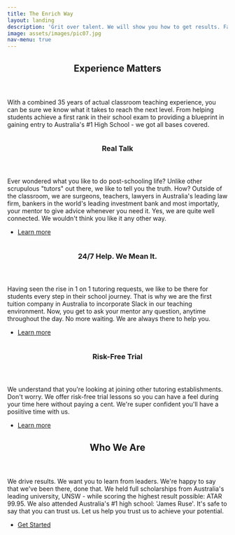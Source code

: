 ```yaml
---
title: The Enrich Way
layout: landing
description: 'Grit over talent. We will show you how to get results. Fast.'
image: assets/images/pic07.jpg
nav-menu: true
---
```


<!-- Main -->
<div id="main">

<!-- One -->
<section id="one">
	<div class="inner">
		<header class="major">
			<h2>Experience Matters</h2>
		</header>
		<p>With a combined 35 years of actual classroom teaching experience, you can be sure we know what it takes to reach the next level. From helping students achieve a first rank in their school exam to providing a blueprint in gaining entry to Australia's #1 High School - we got all bases covered. </p>
	</div>
</section>

<!-- Two -->
<section id="two" class="spotlights">
	<section>
		<a href="generic.html" class="image">
			<img src="assets/images/pic08.jpg" alt="" data-position="center center" />
		</a>
		<div class="content">
			<div class="inner">
				<header class="major">
					<h3>Real Talk</h3>
				</header>
				<p>Ever wondered what you like to do post-schooling life? Unlike other scrupulous "tutors" out there, we like to tell you the truth. How? Outside of the classroom, we are surgeons, teachers, lawyers in Australia's leading law firm, bankers in the world's leading investment bank and most importatly, your mentor to give advice whenever you need it. Yes, we are quite well connected. We wouldn't think you like it any other way.</p>
				<ul class="actions">
					<li><a href="generic.html" class="button">Learn more</a></li>
				</ul>
			</div>
		</div>
	</section>
	<section>
		<a href="generic.html" class="image">
			<img src="assets/images/pic09.jpg" alt="" data-position="top center" />
		</a>
		<div class="content">
			<div class="inner">
				<header class="major">
					<h3>24/7 Help. We Mean It.</h3>
				</header>
				<p>Having seen the rise in 1 on 1 tutoring requests, we like to be there for students every step in their school journey. That is why we are the first tuition company in Australia to incorporate Slack in our teaching environment. Now, you get to ask your mentor any question, anytime throughout the day. No more waiting. We are always there to help you.</p>
				<ul class="actions">
					<li><a href="generic.html" class="button">Learn more</a></li>
				</ul>
			</div>
		</div>
	</section>
	<section>
		<a href="generic.html" class="image">
			<img src="assets/images/pic10.jpg" alt="" data-position="25% 25%" />
		</a>
		<div class="content">
			<div class="inner">
				<header class="major">
					<h3>Risk-Free Trial</h3>
				</header>
				<p>We understand that you're looking at joining other tutoring establishments. Don't worry. We offer risk-free trial lessons so you can have a feel during your time here without paying a cent. We're super confident you'll have a posiitive time with us. </p>
				<ul class="actions">
					<li><a href="generic.html" class="button">Learn more</a></li>
				</ul>
			</div>
		</div>
	</section>
</section>

<!-- Three -->
<section id="three">
	<div class="inner">
		<header class="major">
			<h2>Who We Are</h2>
		</header>
		<p>We drive results. We want you to learn from leaders. We're happy to say that we've been there, done that. We held full scholarships  from Australia's leading university, UNSW - while scoring the highest result possible: ATAR 99.95. We also attended Australia's #1 high school: 'James Ruse'. It's safe to say that you can trust us. Let us help you trust us to achieve your potential.</p>
		<ul class="actions">
			<li><a href="generic.html" class="button next">Get Started</a></li>
		</ul>
	</div>
</section>

</div>
